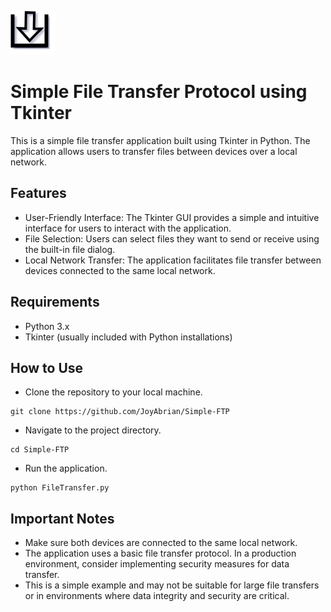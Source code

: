 ![logo](https://github.com/JoyAbrian/Simple-FTP/blob/main/images/icon.png)
# Simple File Transfer Protocol using Tkinter
This is a simple file transfer application built using Tkinter in Python. The application allows users to transfer files between devices over a local network.

## Features
* User-Friendly Interface: The Tkinter GUI provides a simple and intuitive interface for users to interact with the application.
* File Selection: Users can select files they want to send or receive using the built-in file dialog.
* Local Network Transfer: The application facilitates file transfer between devices connected to the same local network.

## Requirements
* Python 3.x
* Tkinter (usually included with Python installations)

## How to Use
* Clone the repository to your local machine.
```
git clone https://github.com/JoyAbrian/Simple-FTP
```

* Navigate to the project directory.
```
cd Simple-FTP
```

* Run the application.
```
python FileTransfer.py
```

## Important Notes
* Make sure both devices are connected to the same local network.
* The application uses a basic file transfer protocol. In a production environment, consider implementing security measures for data transfer.
* This is a simple example and may not be suitable for large file transfers or in environments where data integrity and security are critical.
